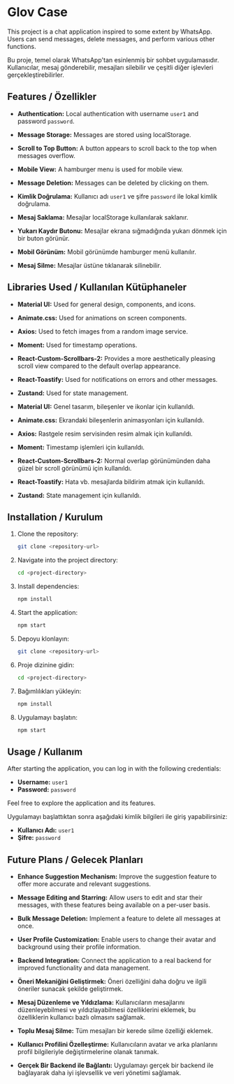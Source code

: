 # Glov Case

This project is a chat application inspired to some extent by WhatsApp. Users can send messages, delete messages, and perform various other functions.

Bu proje, temel olarak WhatsApp'tan esinlenmiş bir sohbet uygulamasıdır. Kullanıcılar, mesaj gönderebilir, mesajları silebilir ve çeşitli diğer işlevleri gerçekleştirebilirler.

## Features / Özellikler

- **Authentication:** Local authentication with username `user1` and password `password`.
- **Message Storage:** Messages are stored using localStorage.
- **Scroll to Top Button:** A button appears to scroll back to the top when messages overflow.
- **Mobile View:** A hamburger menu is used for mobile view.
- **Message Deletion:** Messages can be deleted by clicking on them.

- **Kimlik Doğrulama:** Kullanıcı adı `user1` ve şifre `password` ile lokal kimlik doğrulama.
- **Mesaj Saklama:** Mesajlar localStorage kullanılarak saklanır.
- **Yukarı Kaydır Butonu:** Mesajlar ekrana sığmadığında yukarı dönmek için bir buton görünür.
- **Mobil Görünüm:** Mobil görünümde hamburger menü kullanılır.
- **Mesaj Silme:** Mesajlar üstüne tıklanarak silinebilir.

## Libraries Used / Kullanılan Kütüphaneler

- **Material UI:** Used for general design, components, and icons.
- **Animate.css:** Used for animations on screen components.
- **Axios:** Used to fetch images from a random image service.
- **Moment:** Used for timestamp operations.
- **React-Custom-Scrollbars-2:** Provides a more aesthetically pleasing scroll view compared to the default overlap appearance.
- **React-Toastify:** Used for notifications on errors and other messages.
- **Zustand:** Used for state management.

- **Material UI:** Genel tasarım, bileşenler ve ikonlar için kullanıldı.
- **Animate.css:** Ekrandaki bileşenlerin animasyonları için kullanıldı.
- **Axios:** Rastgele resim servisinden resim almak için kullanıldı.
- **Moment:** Timestamp işlemleri için kullanıldı.
- **React-Custom-Scrollbars-2:** Normal overlap görünümünden daha güzel bir scroll görünümü için kullanıldı.
- **React-Toastify:** Hata vb. mesajlarda bildirim atmak için kullanıldı.
- **Zustand:** State management için kullanıldı.

## Installation / Kurulum

1. Clone the repository:
   ```bash
   git clone <repository-url>
   ```
2. Navigate into the project directory:
   ```bash
   cd <project-directory>
   ```
3. Install dependencies:
   ```bash
   npm install
   ```
4. Start the application:

   ```bash
   npm start
   ```

5. Depoyu klonlayın:
   ```bash
   git clone <repository-url>
   ```
6. Proje dizinine gidin:
   ```bash
   cd <project-directory>
   ```
7. Bağımlılıkları yükleyin:
   ```bash
   npm install
   ```
8. Uygulamayı başlatın:
   ```bash
   npm start
   ```

## Usage / Kullanım

After starting the application, you can log in with the following credentials:

- **Username:** `user1`
- **Password:** `password`

Feel free to explore the application and its features.

Uygulamayı başlattıktan sonra aşağıdaki kimlik bilgileri ile giriş yapabilirsiniz:

- **Kullanıcı Adı:** `user1`
- **Şifre:** `password`

## Future Plans / Gelecek Planları

- **Enhance Suggestion Mechanism:** Improve the suggestion feature to offer more accurate and relevant suggestions.
- **Message Editing and Starring:** Allow users to edit and star their messages, with these features being available on a per-user basis.
- **Bulk Message Deletion:** Implement a feature to delete all messages at once.
- **User Profile Customization:** Enable users to change their avatar and background using their profile information.
- **Backend Integration:** Connect the application to a real backend for improved functionality and data management.

- **Öneri Mekaniğini Geliştirmek:** Öneri özelliğini daha doğru ve ilgili öneriler sunacak şekilde geliştirmek.
- **Mesaj Düzenleme ve Yıldızlama:** Kullanıcıların mesajlarını düzenleyebilmesi ve yıldızlayabilmesi özelliklerini eklemek, bu özelliklerin kullanıcı bazlı olmasını sağlamak.
- **Toplu Mesaj Silme:** Tüm mesajları bir kerede silme özelliği eklemek.
- **Kullanıcı Profilini Özelleştirme:** Kullanıcıların avatar ve arka planlarını profil bilgileriyle değiştirmelerine olanak tanımak.
- **Gerçek Bir Backend ile Bağlantı:** Uygulamayı gerçek bir backend ile bağlayarak daha iyi işlevsellik ve veri yönetimi sağlamak.

